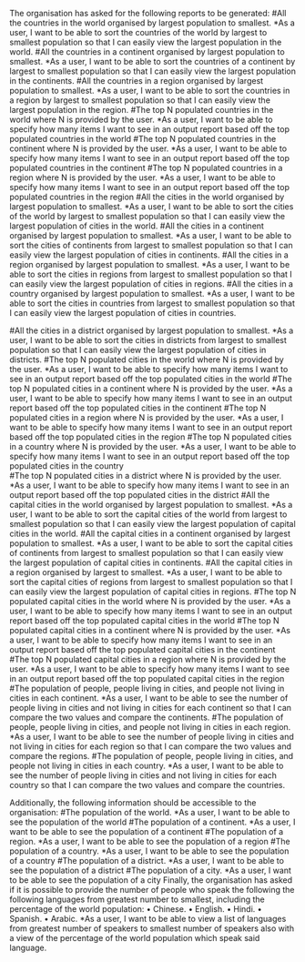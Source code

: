 The organisation has asked for the following reports to be generated:
#All the countries in the world organised by largest population to smallest.
*As a user, I want to be able to sort the countries of the world by largest to smallest population so that I can easily view the largest population in the world.
#All the countries in a continent organised by largest population to smallest.
*As a user, I want to be able to sort the countries of a continent by largest to smallest population so that I can easily view the largest population in the continents.
#All the countries in a region organised by largest population to smallest.
*As a user, I want to be able to sort the countries in a region by largest to smallest population so that I can easily view the largest population in the region.
#The top N populated countries in the world where N is provided by the user.
*As a user, I want to be able to specify how many items I want to see in an output report based off the top populated countries in the world
#The top N populated countries in the continent where N is provided by the user.
*As a user, I want to be able to specify how many items I want to see in an output report based off the top populated countries in the continent
#The top N populated countries in a region where N is provided by the user.
*As a user, I want to be able to specify how many items I want to see in an output report based off the top populated countries in the region
#All the cities in the world organised by largest population to smallest.
*As a user, I want to be able to sort the cities of the world by largest to smallest population so that I can easily view the largest population of cities in the world.
#All the cities in a continent organised by largest population to smallest.
*As a user, I want to be able to sort the cities of continents from largest to smallest population so that I can easily view the largest population of cities in continents.
#All the cities in a region organised by largest population to smallest.
*As a user, I want to be able to sort the cities in regions from largest to smallest population so that I can easily view the largest population of cities in regions.
#All the cities in a country organised by largest population to smallest.
*As a user, I want to be able to sort the cities in countries from largest to smallest population so that I can easily view the largest population of cities in countries.

#All the cities in a district organised by largest population to smallest.
*As a user, I want to be able to sort the cities in districts from largest to smallest population so that I can easily view the largest population of cities in districts.
#The top N populated cities in the world where N is provided by the user.
*As a user, I want to be able to specify how many items I want to see in an output report based off the top populated cities in the world 
#The top N populated cities in a continent where N is provided by the user.
*As a user, I want to be able to specify how many items I want to see in an output report based off the top populated cities in the continent 
#The top N populated cities in a region where N is provided by the user.
*As a user, I want to be able to specify how many items I want to see in an output report based off the top populated cities in the region 
#The top N populated cities in a country where N is provided by the user.
*As a user, I want to be able to specify how many items I want to see in an output report based off the top populated cities in the country  
#The top N populated cities in a district where N is provided by the user.
*As a user, I want to be able to specify how many items I want to see in an output report based off the top populated cities in the district 
#All the capital cities in the world organised by largest population to smallest.
*As a user, I want to be able to sort the capital cities of the world from largest to smallest population so that I can easily view the largest population of capital cities in the world.
#All the capital cities in a continent organised by largest population to smallest.
*As a user, I want to be able to sort the capital cities of continents from largest to smallest population so that I can easily view the largest population of capital cities in continents.
#All the capital cities in a region organised by largest to smallest.
*As a user, I want to be able to sort the capital cities of regions from largest to smallest population so that I can easily view the largest population of capital cities in regions.
#The top N populated capital cities in the world where N is provided by the user.
*As a user, I want to be able to specify how many items I want to see in an output report based off the top populated capital cities in the world 
#The top N populated capital cities in a continent where N is provided by the user.
*As a user, I want to be able to specify how many items I want to see in an output report based off the top populated capital cities in the continent  
#The top N populated capital cities in a region where N is provided by the user.
*As a user, I want to be able to specify how many items I want to see in an output report based off the top populated capital cities in the region 
#The population of people, people living in cities, and people not living in cities in each continent.
*As a user, I want to be able to see the number of people living in cities and not living in cities for each continent so that I can compare the two values and compare the continents.
#The population of people, people living in cities, and people not living in cities in each region.
*As a user, I want to be able to see the number of people living in cities and not living in cities for each region so that I can compare the two values and compare the regions.
#The population of people, people living in cities, and people not living in cities in each country.
*As a user, I want to be able to see the number of people living in cities and not living in cities for each country so that I can compare the two values and compare the countries.

Additionally, the following information should be accessible to the organisation:
#The population of the world.
*As a user, I want to be able to see the population of the world
#The population of a continent.
*As a user, I want to be able to see the population of a continent
#The population of a region.
*As a user, I want to be able to see the population of a region
#The population of a country.
*As a user, I want to be able to see the population of a country
#The population of a district.
*As a user, I want to be able to see the population of a district
#The population of a city.
*As a user, I want to be able to see the population of a city
Finally, the organisation has asked if it is possible to provide the number of people who speak the following the following languages from greatest number to smallest, including the percentage of the world population:
•	Chinese.
•	English.
•	Hindi.
•	Spanish.
•	Arabic.
*As a user, I want to be able to view a list of languages from greatest number of speakers to smallest number of speakers also with a view of the percentage of the world population which speak said language.

